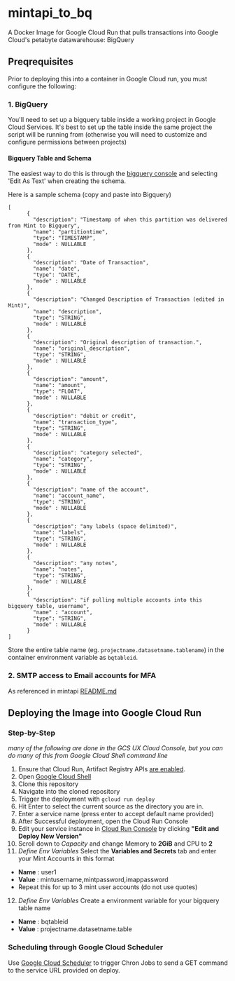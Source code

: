 # mintapi_to_bq

A Docker Image for Google Cloud Run that pulls transactions into Google Cloud's petabyte datawarehouse: BigQuery

## Preqrequisites

Prior to deploying this into a container in Google Cloud run, you must configure the following:

### 1. BigQuery

You'll need to set up a bigquery table inside a working project in Google Cloud Services. It's best to set up the table inside the same project the script will be running from (otherwise you will need to customize and configure permissions between projects)


#### Bigquery Table and Schema
The easiest way to do this is through the [bigquery console](https://cloud.google.com/bigquery/docs/tables#console) and selecting 'Edit As Text' when creating the schema.

Here is a sample schema (copy and paste into Bigquery)
```
[
      {
        "description": "Timestamp of when this partition was delivered from Mint to Bigquery",
        "name": "partitiontime",
        "type": "TIMESTAMP",
        "mode" : NULLABLE
      },
      {
        "description": "Date of Transaction",
        "name": "date",
        "type": "DATE",
        "mode" : NULLABLE
      },
      {
        "description": "Changed Description of Transaction (edited in Mint)",
        "name": "description",
        "type": "STRING",
        "mode" : NULLABLE
      },
      {
        "description": "Original description of transaction.",
        "name": "original_description",
        "type": "STRING",
        "mode" : NULLABLE
      },
      {
        "description": "amount",
        "name": "amount",
        "type": "FLOAT",
        "mode" : NULLABLE
      },
      {
        "description": "debit or credit",
        "name": "transaction_type",
        "type": "STRING",
        "mode" : NULLABLE
      },
      {
        "description": "category selected",
        "name": "category",
        "type": "STRING",
        "mode" : NULLABLE
      },
      {
        "description": "name of the account",
        "name": "account_name",
        "type": "STRING",
        "mode" : NULLABLE
      },
      {
        "description": "any labels (space delimited)",
        "name": "labels",
        "type": "STRING",
        "mode" : NULLABLE
      },
      {
        "description": "any notes",
        "name": "notes",
        "type": "STRING",
        "mode" : NULLABLE
      },
      {
        "description": "if pulling multiple accounts into this bigquery table, username",
        "name" : "account",
        "type": "STRING",
        "mode" : NULLABLE
      }
]
  ```

  Store the entire table name (eg. `projectname.datasetname.tablename`) in the container environment variable as `bqtableid`.

  ### 2. SMTP access to Email accounts for MFA

  As referenced in mintapi [README.md](https://github.com/mintapi/mintapi#readme)

## Deploying the Image into Google Cloud Run

### Step-by-Step
*many of the following are done in the GCS UX Cloud Console, but you can do many of this from Google Cloud Shell command line*
1. Ensure that Cloud Run, Artifact Registry APIs [are enabled](https://cloud.google.com/endpoints/docs/openapi/enable-api).
2. Open [Google Cloud Shell](https://cloud.google.com/shell/docs/running-gcloud-commands)
3. Clone this repository
4. Navigate into the cloned repository
5. Trigger the deployment with `gcloud run deploy`
6. Hit Enter to select the current source as the directory you are in.
7. Enter a service name (press enter to accept default name provided)
8. After Successful deployment, open the Cloud Run Console
9. Edit your service instance in [Cloud Run Console](https://cloud.google.com/filestore/docs/editing-instances#cloud-console) by clicking **"Edit and Deploy New Version"**
10. Scroll down to *Capacity* and change Memory to **2GiB** and CPU to **2**
11. *Define Env Variables* Select the **Variables and Secrets** tab and enter your Mint Accounts in this format
- **Name** : user1
- **Value** : mintusername,mintpassword,imappassword
- Repeat this for up to 3 mint user accounts (do not use quotes)
12. *Define Env Variables* Create a environment variable for your bigquery table name
- **Name** : bqtableid
- **Value** : projectname.datasetname.table

### Scheduling through Google Cloud Scheduler
Use [Google Cloud Scheduler](https://cloud.google.com/scheduler/docs/quickstart) to trigger Chron Jobs to send a GET command to the service URL provided on deploy.
